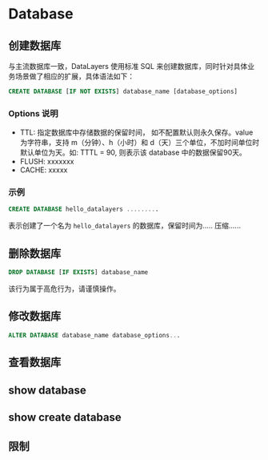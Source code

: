 # Database

## 创建数据库
与主流数据库一致，DataLayers 使用标准 SQL 来创建数据库，同时针对具体业务场景做了相应的扩展，具体语法如下：
```SQL
CREATE DATABASE [IF NOT EXISTS] database_name [database_options]

```


### Options 说明
* TTL: 指定数据库中存储数据的保留时间， 如不配置默认则永久保存。value 为字符串，支持 m（分钟）、h（小时）和 d（天）三个单位，不加时间单位时默认单位为天。如: TTTL = 90, 则表示该 database 中的数据保留90天。
* FLUSH: xxxxxxx 
* CACHE: xxxxx


### 示例
```SQL
CREATE DATABASE hello_datalayers .........
```
表示创建了一个名为 `hello_datalayers` 的数据库，保留时间为.....    压缩...... 

## 删除数据库
```SQL
DROP DATABASE [IF EXISTS] database_name
```
该行为属于高危行为，请谨慎操作。

## 修改数据库
```SQL
ALTER DATABASE database_name database_options...
```
## 查看数据库

## show database

## show create database

## 限制

